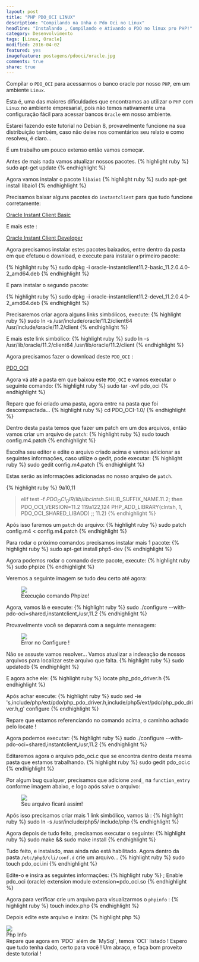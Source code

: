 ```yaml
---
layout: post
title: "PHP PDO_OCI LINUX"
description: "Compilando na Unha o Pdo Oci no Linux"
headline: "Instalando , Compilando e Ativando o PDO no linux pro PHP!"
category: Desenvolvimento
tags: [Linux, Oracle]
modified: 2016-04-02
featured: yes
imagefeature: postagens/pdooci/oracle.jpg
comments: true
share: true
---
```

Compilar o `PDO_OCI` para acessarmos o banco oracle por nosso `PHP`, em um ambiente `Linux`.

Esta é, uma das maiores dificuldades que encontramos ao utilizar o `PHP` com `Linux` no ambiente empresarial, pois não temos nativamente uma configuração fácil para acessar bancos `Oracle` em nosso ambiente.

Estarei fazendo este tutorial no Debian 8, provavelmente funcione na sua distribuição também, caso não deixe nos comentários seu relato e como resolveu, é claro...

É um trabalho um pouco extenso então vamos começar.

Antes de mais nada vamos atualizar nossos pacotes.
{% highlight ruby %}
sudo apt-get update
{% endhighlight %}

Agora vamos instalar o pacote `libaio1`
{% highlight ruby %}
sudo apt-get install libaio1
{% endhighlight %}

Precisamos baixar alguns pacotes do `instantclient` para que tudo funcione corretamente:

<a href="http://jhoemrs.github.io/arquivos/pdooci/oracle-instantclient11.2-basic_11.2.0.4.0-2_amd64.deb" class="btn btn-primary btn-sm">Oracle Instant Client Basic</a>

E mais este :

<a href="http://jhoemrs.github.io/arquivos/pdooci/oracle-instantclient11.2-devel_11.2.0.4.0-2_amd64.deb" class="btn btn-primary btn-sm">Oracle Instant Client Developer</a>

Agora precisamos instalar estes pacotes baixados, entre dentro da pasta em que efetuou o download, e execute para instalar o primeiro pacote:

{% highlight ruby %}
sudo dpkg -i oracle-instantclient11.2-basic_11.2.0.4.0-2_amd64.deb
{% endhighlight %}

E para instalar o segundo pacote:

{% highlight ruby %}
sudo dpkg -i oracle-instantclient11.2-devel_11.2.0.4.0-2_amd64.deb
{% endhighlight %}

Precisaremos criar agora alguns links simbólicos, execute:
{% highlight ruby %}
sudo ln -s /usr/include/oracle/11.2/client64 /usr/include/oracle/11.2/client
{% endhighlight %}

E mais este link simbólico:
{% highlight ruby %}
sudo ln -s /usr/lib/oracle/11.2/client64 /usr/lib/oracle/11.2/client
{% endhighlight %}

Agora precisamos fazer o download deste `PDO_OCI` :

<a href="http://jhoemrs.github.io/arquivos/pdooci/pdo_oci" class="btn btn-primary btn-sm">PDO_OCI</a>

Agora vá até a pasta em que baixou este `PDO_OCI` e vamos executar o seguinte comando:
{% highlight ruby %}
sudo tar -xvf pdo_oci
{% endhighlight %}

Repare que foi criado uma pasta, agora entre na pasta que foi descompactada...
{% highlight ruby %}
cd PDO_OCI-1.0/
{% endhighlight %}

Dentro desta pasta temos que fazer um patch em um dos arquivos, então vamos criar um arquivo de `patch`:
{% highlight ruby %}
sudo touch config.m4.patch
{% endhighlight %}

Escolha seu editor e edite o arquivo criado acima e vamos adicionar as seguintes informações, caso utilize o gedit, pode executar:
{% highlight ruby %}
sudo gedit config.m4.patch
{% endhighlight %}

Estas serão as informações adicionadas no nosso arquivo de `patch`.

{% highlight ruby %}
9a10,11
> elif test -f $PDO_OCI_DIR/lib/libclntsh.$SHLIB_SUFFIX_NAME.11.2; then
> PDO_OCI_VERSION=11.2
119a122,124
> PHP_ADD_LIBRARY(clntsh, 1, PDO_OCI_SHARED_LIBADD)
> ;;
> 11.2)
{% endhighlight %}

Após isso faremos um `patch` do arquivo:
{% highlight ruby %}
sudo patch config.m4 < config.m4.patch
{% endhighlight %}

Para rodar o próximo comandos precisamos instalar mais 1 pacote:
{% highlight ruby %}
sudo apt-get install php5-dev
{% endhighlight %}

Agora podemos rodar o comando deste pacote, execute:
{% highlight ruby %}
sudo phpize
{% endhighlight %}

Veremos a seguinte imagem se tudo deu certo até agora:
<figure>
	<img src="{{ site.url }}/images/postagens/pdooci/phpize.png">
	<figcaption><a data-toggle="tooltip" title="Phpize fica no pacote php5-dev!">Execução comando Phpize!</a></figcaption>
</figure>

Agora, vamos lá e execute:
{% highlight ruby %}
sudo ./configure --with-pdo-oci=shared,instantclient,/usr,11.2
{% endhighlight %}

Provavelmente você se deparará com a seguinte mensagem:

<figure>
	<img src="{{ site.url }}/images/postagens/pdooci/configureerror.png">
	<figcaption><a data-toggle="tooltip" title="Odiamos erros...">Error no Configure !</a></figcaption>
</figure>

Não se assuste vamos resolver...
Vamos atualizar a indexação de nossos arquivos para localizar este arquivo que falta.
{% highlight ruby %}
sudo updatedb
{% endhighlight %}

E agora ache ele:
{% highlight ruby %}
locate php_pdo_driver.h
{% endhighlight %}

Após achar execute:
{% highlight ruby %}
sudo sed -ie 's,include/php/ext/pdo/php_pdo_driver.h,include/php5/ext/pdo/php_pdo_driver.h,g' configure
{% endhighlight %}

Repare que estamos referenciando no comando acima, o caminho achado pelo locate ! <i class="icon-smile"></i>

Agora podemos executar:
{% highlight ruby %}
sudo ./configure --with-pdo-oci=shared,instantclient,/usr,11.2
{% endhighlight %}

Editaremos agora o arquivo pdo_oci.c que se encontra dentro desta mesma pasta que estamos trabalhando.
{% highlight ruby %}
sudo gedit pdo_oci.c
{% endhighlight %}

Por algum bug qualquer, precisamos que adicione `zend_` na `function_entry` conforme imagem abaixo, e logo após salve o arquivo:

<figure>
	<img src="{{ site.url }}/images/postagens/pdooci/adicionezend.png">
	<figcaption><a data-toggle="tooltip" title="Arquivo Editado.">Seu arquivo ficará assim!</a></figcaption>
</figure>

Após isso precisamos criar mais 1 link simbólico, vamos lá :
{% highlight ruby %}
sudo ln -s /usr/include/php5/ include/php
{% endhighlight %}

Agora depois de tudo feito, precisamos executar o seguinte:
{% highlight ruby %}
sudo make && sudo make install
{% endhighlight %}

Tudo feito, e instalado, mas ainda não está habilitado.
Agora dentro da pasta `/etc/php5/cli/conf.d` crie um arquivo...
{% highlight ruby %}
sudo touch pdo_oci.ini
{% endhighlight %}

Edite-o e insira as seguintes informações:
{% highlight ruby %}
; Enable pdo_oci (oracle) extension module
extension=pdo_oci.so
{% endhighlight %}

Agora para verificar crie um arquivo para visualizarmos o `phpinfo` :
{% highlight ruby %}
touch index.php
{% endhighlight %}

Depois edite este arquivo e insira:
{% highlight php %}
<?php

phpinfo();
{% endhighlight %}

Para todas as nossas alterações terem efeito, restarte o servidor:
{% highlight ruby %}
sudo /etc/init.d/apache2 restart
{% endhighlight %}

Agora vamos rodar o servidor para acessarmos nosso phpinfo...
{% highlight ruby %}
php -S localhost:8000
{% endhighlight %}

Abra seu navegador no endereço `http://localhost:8000`.
Vá até PDO na página , se você executou tudo corretamente verá o seguinte:

<figure>
	<img src="{{ site.url }}/images/postagens/pdooci/phpinfo.png">
	<figcaption><a data-toggle="tooltip" title="Aqui você pode ver várias informações do PHP.">Php Info</a></figcaption>
</figure>

Repare que agora em `PDO` além de `MySql`, temos `OCI` listado ! <i class="icon-smile"></i>

Espero que tudo tenha dado, certo para você !

Um abraço, e faça bom proveito deste tutorial !
